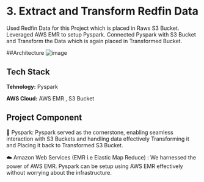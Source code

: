 
# 3.	Extract and Transform Redfin Data

Used Redfin Data for this Project which is placed in Raws S3 Bucket. Leveraged AWS EMR to setup Pyspark. Connected Pyspark with S3 Bucket and Transform the Data which is again placed in Transformed Bucket.

##Architecture
![image](https://github.com/AkshaySavdekar/DataEngineeringProject-Redfin_EMR/assets/119107773/f0639820-160b-43eb-8fd7-0302d2cefc24)


## Tech Stack

**Tehnology:** Pyspark

**AWS Cloud:** AWS EMR , S3 Bucket


## Project Component

🐍 Pyspark: Pyspark served as the cornerstone, enabling seamless interaction with S3 Buckets and handling data effectively Transforming it and Placing it back to Transformed S3 Bucket.

☁️ Amazon Web Services (EMR i.e Elastic Map Reduce) :
We harnessed the power of AWS EMR. Pyspark can be setup using AWS EMR effectively without worrying about the infrastructure.


